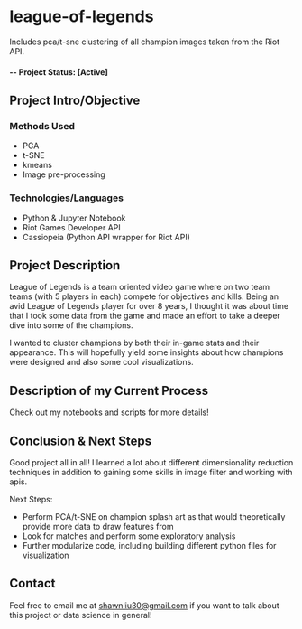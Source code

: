 # league-of-legends
Includes pca/t-sne clustering of all champion images taken from the Riot API.

#### -- Project Status: [Active]

## Project Intro/Objective

### Methods Used
* PCA
* t-SNE
* kmeans
* Image pre-processing

### Technologies/Languages
* Python & Jupyter Notebook
* Riot Games Developer API
* Cassiopeia (Python API wrapper for Riot API)

## Project Description
League of Legends is a team oriented video game where on two team teams (with 5 players in each) compete for objectives and kills. Being an avid League of Legends player for over 8 years, I thought it was about time that I took some data from the game and made an effort to take a deeper dive into some of the champions. 

I wanted to cluster champions by both their in-game stats and their appearance. This will hopefully yield some insights about how champions were designed and also some cool visualizations.

## Description of my Current Process
Check out my notebooks and scripts for more details!

## Conclusion & Next Steps
Good project all in all! I learned a lot about different dimensionality reduction techniques in addition to gaining some skills in image filter and working with apis. 

Next Steps:
* Perform PCA/t-SNE on champion splash art as that would theoretically provide more data to draw features from
* Look for matches and perform some exploratory analysis
* Further modularize code, including building different python files for visualization

## Contact
Feel free to email me at shawnliu30@gmail.com if you want to talk about this project or data science in general!
